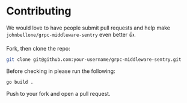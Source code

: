 # Contributing

We would love to have people submit pull requests and help make `johnbellone/grpc-middleware-sentry` even better 👍.

Fork, then clone the repo:

```bash
git clone git@github.com:your-username/grpc-middleware-sentry.git
```

Before checking in please run the following:

```bash
go build .
```

Push to your fork and open a pull request.
